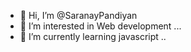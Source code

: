 - 👋 Hi, I’m @SaranayPandiyan
- 👀 I’m interested in Web development ...
- 🌱 I’m currently learning  javascript ..
